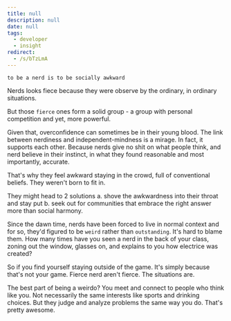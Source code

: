 ```yaml
---
title: null
description: null
date: null
tags:
  - developer
  - insight
redirect:
  - /s/bTzLmA
---
```


`to be a nerd is to be socially awkward`

Nerds looks fiece because they were observe by the ordinary, in ordinary situations.

But those `fierce` ones form a solid group - a group with personal competition and yet, more powerful.

Given that, overconfidence can sometimes be in their young blood. The link between nerdiness and independent-mindness is a mirage. In fact, it supports each other. Because nerds give no shit on what people think, and nerd believe in their instinct, in what they found reasonable and most importantly, accurate.

That's why they feel awkward staying in the crowd, full of conventional beliefs. They weren't born to fit in.

They might head to 2 solutions a. shove the awkwardness into their throat and stay put b. seek out for communities that embrace the right answer more than social harmony.

Since the dawn time, nerds have been forced to live in normal context and for so, they'd figured to be `weird` rather than `outstanding`. It's hard to blame them. How many times have you seen a nerd in the back of your class, zoning out the window, glasses on, and explains to you how electrice was created?

So if you find yourself staying outside of the game. It's simply because that's not your game. Fierce nerd aren't fierce. The situations are.

The best part of being a weirdo? You meet and connect to people who think like you. Not necessarily the same interests like sports and drinking choices. But they judge and analyze problems the same way you do. That's pretty awesome.
